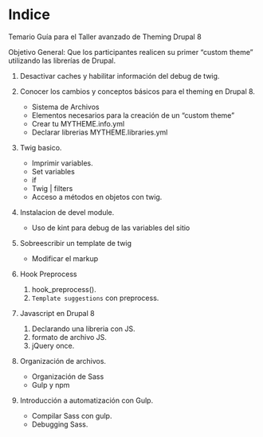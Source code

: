 # Indice

Temario Guía para el Taller avanzado de Theming Drupal 8

Objetivo General: Que los participantes realicen su primer “custom theme” utilizando las librerías de Drupal.

1. Desactivar caches y habilitar información del debug de twig.

2. Conocer los cambios y conceptos básicos para el theming en Drupal 8.
	- Sistema de Archivos
	- Elementos necesarios para la creación de un “custom theme”
	- Crear tu MYTHEME.info.yml
	- Declarar librerias MYTHEME.libraries.yml

3. Twig basico.
	- Imprimir variables.
	- Set variables
	- if
	- Twig | filters
	- Acceso a métodos en objetos con twig.

4. Instalacion de devel module.
	- Uso de kint para debug de las variables del sitio

5. Sobreescribir un template de twig
	- Modificar el markup

6. Hook Preprocess
 	1. hook_preprocess().
	2. `Template suggestions` con preprocess.

7. Javascript en Drupal 8
	1. Declarando una libreria con JS.
	2. formato de archivo JS.
	3. jQuery once.

8. Organización de archivos.
	- Organización de Sass
	- Gulp y npm

9. Introducción a automatización con Gulp.
	- Compilar Sass con gulp.
	- Debugging Sass.
